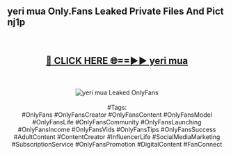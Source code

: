 <h2>yeri mua Only.Fans Leaked Private Files And Pict nj1p</h2>
<br>
<div align="center">
<h2><a href="https://mediafiles.top/yeri_mua" rel="nofollow">🔴 CLICK HERE 🌐==►► yeri mua</a></h2>
<br>
<br>
<a href="https://mediafiles.top/yeri_mua" rel="nofollow" data-target="animated-image.originalLink"><img src="https://i.ibb.co.com/WyWwxjT/player-gif2.gif" alt="yeri mua Leaked OnlyFans" style="max-width: 100%; display: inline-block;" data-target="animated-image.originalImage"></a>
<br><br>
#Tags:
<br>
#OnlyFans #OnlyFansCreator #OnlyFansContent #OnlyFansModel #OnlyFansLife #OnlyFansCommunity #OnlyFansLaunching #OnlyFansIncome #OnlyFansVids #OnlyFansTips #OnlyFansSuccess #AdultContent #ContentCreator #InfluencerLife #SocialMediaMarketing #SubscriptionService #OnlyFansPromotion #DigitalContent #FanConnect
</div>
<br>